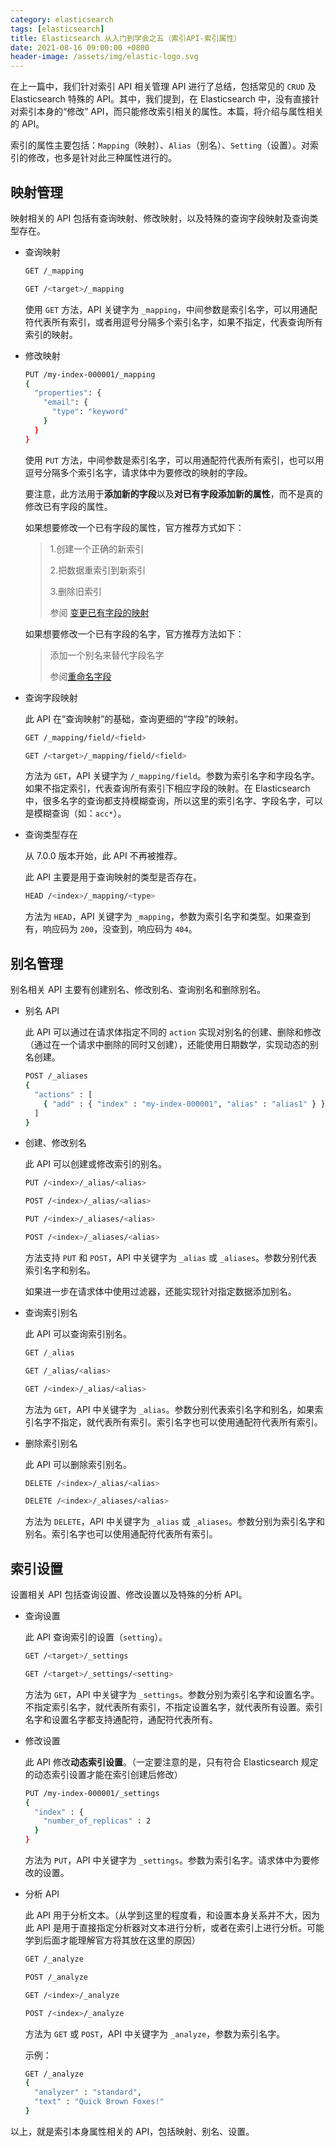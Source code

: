 ```yaml
---
category: elasticsearch
tags: [elasticsearch]
title: Elasticsearch 从入门到学会之五（索引API-索引属性）
date: 2021-08-16 09:00:00 +0800
header-image: /assets/img/elastic-logo.svg
---
```


在上一篇中，我们针对索引 API 相关管理 API 进行了总结，包括常见的 `CRUD` 及 Elasticsearch 特殊的 API。其中，我们提到，在 Elasticsearch 中，没有直接针对索引本身的“修改” API，而只能修改索引相关的属性。本篇，将介绍与属性相关的 API。

<!-- more -->

索引的属性主要包括：`Mapping`（映射）、`Alias`（别名）、`Setting`（设置）。对索引的修改，也多是针对此三种属性进行的。

## 映射管理

映射相关的 API 包括有查询映射、修改映射，以及特殊的查询字段映射及查询类型存在。

- 查询映射

  ```bash
  GET /_mapping
  
  GET /<target>/_mapping
  ```

  使用 `GET` 方法，API 关键字为 `_mapping`，中间参数是索引名字，可以用通配符代表所有索引，或者用逗号分隔多个索引名字，如果不指定，代表查询所有索引的映射。

- 修改映射

  ```bash
  PUT /my-index-000001/_mapping
  {
    "properties": {
      "email": {
        "type": "keyword"
      }
    }
  }
  ```

  使用 `PUT` 方法，中间参数是索引名字，可以用通配符代表所有索引，也可以用逗号分隔多个索引名字，请求体中为要修改的映射的字段。

  要注意，此方法用于**添加新的字段**以及**对已有字段添加新的属性**，而不是真的修改已有字段的属性。

  如果想要修改一个已有字段的属性，官方推荐方式如下：

  > 1.创建一个正确的新索引
  >
  > 2.把数据重索引到新索引
  >
  > 3.删除旧索引
  >
  > 参阅 [变更已有字段的映射](https://docs.es.shiyueshuyi.xyz/#/rest_apis/index_apis/update_mapping?id=%e4%bf%ae%e6%94%b9%e5%b7%b2%e6%9c%89%e5%ad%97%e6%ae%b5%e7%9a%84%e6%98%a0%e5%b0%84)

  如果想要修改一个已有字段的名字，官方推荐方法如下：

  > 添加一个别名来替代字段名字
  >
  > 参阅[重命名字段](https://docs.es.shiyueshuyi.xyz/#/rest_apis/index_apis/update_mapping?id=%e9%87%8d%e5%91%bd%e5%90%8d%e5%ad%97%e6%ae%b5)

- 查询字段映射

  此 API  在“查询映射”的基础，查询更细的“字段”的映射。

  ```bash
  GET /_mapping/field/<field>
  
  GET /<target>/_mapping/field/<field>
  ```

  方法为 `GET`，API 关键字为 `/_mapping/field`。参数为索引名字和字段名字。如果不指定索引，代表查询所有索引下相应字段的映射。在 Elasticsearch 中，很多名字的查询都支持模糊查询，所以这里的索引名字、字段名字，可以是模糊查询（如：`acc*`）。

- 查询类型存在

  从 7.0.0 版本开始，此 API 不再被推荐。

  此 API 主要是用于查询映射的类型是否存在。

  ```bash
  HEAD /<index>/_mapping/<type>
  ```

  方法为 `HEAD`，API 关键字为 `_mapping`，参数为索引名字和类型。如果查到有，响应码为 `200`，没查到，响应码为 `404`。

## 别名管理 

别名相关 API 主要有创建别名、修改别名、查询别名和删除别名。

- 别名 API

  此 API 可以通过在请求体指定不同的 `action` 实现对别名的创建、删除和修改（通过在一个请求中删除的同时又创建），还能使用日期数学，实现动态的别名创建。

  ```bash
  POST /_aliases
  {
    "actions" : [
      { "add" : { "index" : "my-index-000001", "alias" : "alias1" } }
    ]
  }
  ```

- 创建、修改别名

  此 API 可以创建或修改索引的别名。

  ```bash
  PUT /<index>/_alias/<alias>
  
  POST /<index>/_alias/<alias>
  
  PUT /<index>/_aliases/<alias>
  
  POST /<index>/_aliases/<alias>
  ```

  方法支持 `PUT` 和 `POST`，API 中关键字为 `_alias` 或 `_aliases`。参数分别代表索引名字和别名。

  如果进一步在请求体中使用过滤器，还能实现针对指定数据添加别名。

- 查询索引别名

  此 API 可以查询索引别名。

  ```bash
  GET /_alias
  
  GET /_alias/<alias>
  
  GET /<index>/_alias/<alias>
  ```

  方法为 `GET`，API 中关键字为 `_alias`。参数分别代表索引名字和别名，如果索引名字不指定，就代表所有索引。索引名字也可以使用通配符代表所有索引。

- 删除索引别名

  此 API 可以删除索引别名。

  ```bash
  DELETE /<index>/_alias/<alias>
  
  DELETE /<index>/_aliases/<alias>
  ```

  方法为 `DELETE`，API 中关键字为 `_alias` 或 `_aliases`。参数分别为索引名字和别名。索引名字也可以使用通配符代表所有索引。

## 索引设置

设置相关 API 包括查询设置、修改设置以及特殊的分析 API。

- 查询设置

  此 API 查询索引的设置（`setting`）。

  ```bash
  GET /<target>/_settings
  
  GET /<target>/_settings/<setting>
  ```

  方法为 `GET`，API 中关键字为 `_settings`。参数分别为索引名字和设置名字。不指定索引名字，就代表所有索引，不指定设置名字，就代表所有设置。索引名字和设置名字都支持通配符，通配符代表所有。

- 修改设置

  此 API 修改**动态索引设置**。（一定要注意的是，只有符合 Elasticsearch 规定的动态索引设置才能在索引创建后修改）

  ```bash
  PUT /my-index-000001/_settings
  {
    "index" : {
      "number_of_replicas" : 2
    }
  }
  ```

  方法为 `PUT`，API 中关键字为 `_settings`。参数为索引名字。请求体中为要修改的设置。

- 分析 API

  此 API 用于分析文本。（从学到这里的程度看，和设置本身关系并不大，因为此 API 是用于直接指定分析器对文本进行分析，或者在索引上进行分析。可能学到后面才能理解官方将其放在这里的原因）

  ```bash
  GET /_analyze
  
  POST /_analyze
  
  GET /<index>/_analyze
  
  POST /<index>/_analyze
  ```

  方法为 `GET` 或 `POST`，API 中关键字为 `_analyze`，参数为索引名字。

  示例：

  ```bash
  GET /_analyze
  {
    "analyzer" : "standard",
    "text" : "Quick Brown Foxes!"
  }
  ```

以上，就是索引本身属性相关的 API，包括映射、别名、设置。

